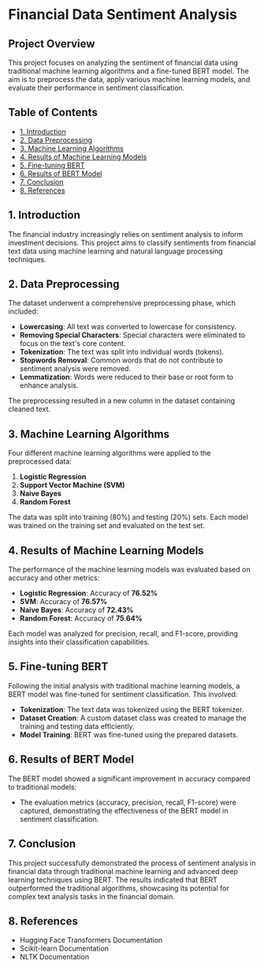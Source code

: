 # Financial Data Sentiment Analysis

## Project Overview
This project focuses on analyzing the sentiment of financial data using traditional machine learning algorithms and a fine-tuned BERT model. The aim is to preprocess the data, apply various machine learning models, and evaluate their performance in sentiment classification.

## Table of Contents
- [1. Introduction](#1-introduction)
- [2. Data Preprocessing](#2-data-preprocessing)
- [3. Machine Learning Algorithms](#3-machine-learning-algorithms)
- [4. Results of Machine Learning Models](#4-results-of-machine-learning-models)
- [5. Fine-tuning BERT](#5-fine-tuning-bert)
- [6. Results of BERT Model](#6-results-of-bert-model)
- [7. Conclusion](#7-conclusion)
- [8. References](#8-references)

## 1. Introduction
The financial industry increasingly relies on sentiment analysis to inform investment decisions. This project aims to classify sentiments from financial text data using machine learning and natural language processing techniques.

## 2. Data Preprocessing
The dataset underwent a comprehensive preprocessing phase, which included:
- **Lowercasing**: All text was converted to lowercase for consistency.
- **Removing Special Characters**: Special characters were eliminated to focus on the text's core content.
- **Tokenization**: The text was split into individual words (tokens).
- **Stopwords Removal**: Common words that do not contribute to sentiment analysis were removed.
- **Lemmatization**: Words were reduced to their base or root form to enhance analysis.

The preprocessing resulted in a new column in the dataset containing cleaned text.

## 3. Machine Learning Algorithms
Four different machine learning algorithms were applied to the preprocessed data:
1. **Logistic Regression**
2. **Support Vector Machine (SVM)**
3. **Naive Bayes**
4. **Random Forest**

The data was split into training (80%) and testing (20%) sets. Each model was trained on the training set and evaluated on the test set.

## 4. Results of Machine Learning Models
The performance of the machine learning models was evaluated based on accuracy and other metrics:
- **Logistic Regression**: Accuracy of **76.52%**
- **SVM**: Accuracy of **76.57%**
- **Naive Bayes**: Accuracy of **72.43%**
- **Random Forest**: Accuracy of **75.64%**

Each model was analyzed for precision, recall, and F1-score, providing insights into their classification capabilities.

## 5. Fine-tuning BERT
Following the initial analysis with traditional machine learning models, a BERT model was fine-tuned for sentiment classification. This involved:
- **Tokenization**: The text data was tokenized using the BERT tokenizer.
- **Dataset Creation**: A custom dataset class was created to manage the training and testing data efficiently.
- **Model Training**: BERT was fine-tuned using the prepared datasets.

## 6. Results of BERT Model
The BERT model showed a significant improvement in accuracy compared to traditional models:
- The evaluation metrics (accuracy, precision, recall, F1-score) were captured, demonstrating the effectiveness of the BERT model in sentiment classification.

## 7. Conclusion
This project successfully demonstrated the process of sentiment analysis in financial data through traditional machine learning and advanced deep learning techniques using BERT. The results indicated that BERT outperformed the traditional algorithms, showcasing its potential for complex text analysis tasks in the financial domain.

## 8. References
- Hugging Face Transformers Documentation
- Scikit-learn Documentation
- NLTK Documentation
